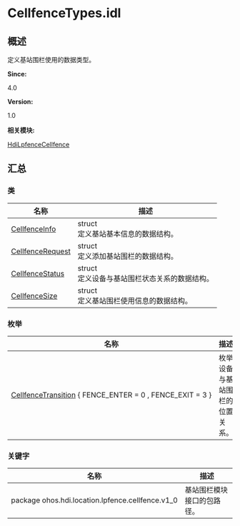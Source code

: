 # CellfenceTypes.idl


## 概述

定义基站围栏使用的数据类型。

**Since:**

4.0

**Version:**

1.0

**相关模块:**

[HdiLpfenceCellfence](_hdi_lpfence_cellfence.md)


## 汇总


### 类

  | 名称 | 描述 | 
| -------- | -------- |
| [CellfenceInfo](_cellfence_info.md) | struct<br/>定义基站基本信息的数据结构。 | 
| [CellfenceRequest](_cellfence_request.md) | struct<br/>定义添加基站围栏的数据结构。 | 
| [CellfenceStatus](_cellfence_status.md) | struct<br/>定义设备与基站围栏状态关系的数据结构。 | 
| [CellfenceSize](_cellfence_size.md) | struct<br/>定义基站围栏使用信息的数据结构。 | 


### 枚举

  | 名称 | 描述 | 
| -------- | -------- |
| [CellfenceTransition](_hdi_lpfence_cellfence.md#cellfencetransition)&nbsp;{&nbsp;FENCE_ENTER&nbsp;=&nbsp;0&nbsp;,&nbsp;FENCE_EXIT&nbsp;=&nbsp;3&nbsp;} | 枚举设备与基站围栏的位置关系。 | 


### 关键字

  | 名称 | 描述 | 
| -------- | -------- |
| package&nbsp;ohos.hdi.location.lpfence.cellfence.v1_0 | 基站围栏模块接口的包路径。 | 
